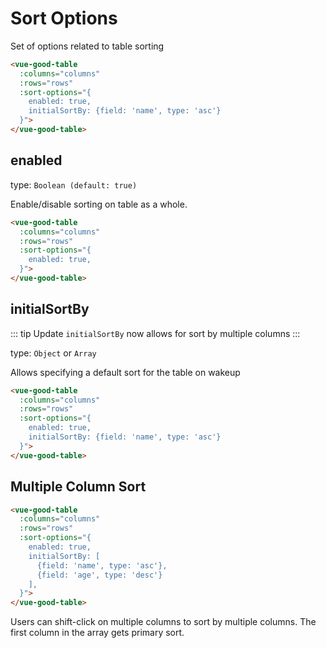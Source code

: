 # Sort Options

Set of options related to table sorting

```html
<vue-good-table
  :columns="columns"
  :rows="rows"
  :sort-options="{
    enabled: true,
    initialSortBy: {field: 'name', type: 'asc'}
  }">
</vue-good-table>
```

## enabled

type: `Boolean (default: true)`

Enable/disable sorting on table as a whole. 
```html
<vue-good-table
  :columns="columns"
  :rows="rows"
  :sort-options="{
    enabled: true,
  }">
</vue-good-table>
```

## initialSortBy

::: tip Update
`initialSortBy` now allows for sort by multiple columns
:::

type: `Object` or `Array`

Allows specifying a default sort for the table on wakeup
```html
<vue-good-table
  :columns="columns"
  :rows="rows"
  :sort-options="{
    enabled: true,
    initialSortBy: {field: 'name', type: 'asc'}
  }">
</vue-good-table>
```

## Multiple Column Sort
```html
<vue-good-table
  :columns="columns"
  :rows="rows"
  :sort-options="{
    enabled: true,
    initialSortBy: [
      {field: 'name', type: 'asc'},
      {field: 'age', type: 'desc'}
    ],
  }">
</vue-good-table>
```

Users can shift-click on multiple columns to sort by multiple columns. The first column in the array gets primary sort.